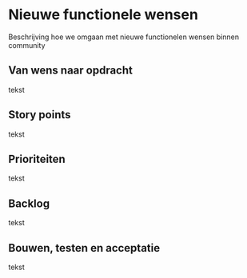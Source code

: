 # Nieuwe functionele wensen

Beschrijving hoe we omgaan met nieuwe functionelen wensen binnen community

## Van wens naar opdracht

tekst

## Story points

tekst

## Prioriteiten

tekst

## Backlog

tekst

## Bouwen, testen en acceptatie

tekst

